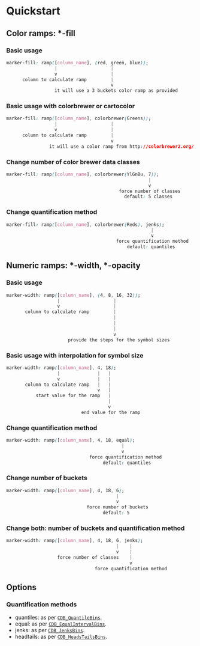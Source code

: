 # Quickstart

## Color ramps: *-fill

### Basic usage

```css
marker-fill: ramp([column_name], (red, green, blue));
                  |                    |
                  v                    |
      column to calculate ramp         |
                                       v
                  it will use a 3 buckets color ramp as provided
```


### Basic usage with colorbrewer or cartocolor

```css
marker-fill: ramp([column_name], colorbrewer(Greens));
                  |                    |
                  v                    |
      column to calculate ramp         |
                                       v
                it will use a color ramp from http://colorbrewer2.org/
```

### Change number of color brewer data classes

```css
marker-fill: ramp([column_name], colorbrewer(YlGnBu, 7));
                                                     |
                                                     v
                                          force number of classes
                                            default: 5 classes
```

### Change quantification method

```css
marker-fill: ramp([column_name], colorbrewer(Reds), jenks);
                                                      |
                                                      v
                                         force quantification method
                                             default: quantiles
```

## Numeric ramps: *-width, *-opacity

### Basic usage

```css
marker-width: ramp([column_name], (4, 8, 16, 32));
                   |                    |
                   v                    |
       column to calculate ramp         |
                                        |
                                        |
                                        |
                                        v
                       provide the steps for the symbol sizes
```

### Basic usage with interpolation for symbol size

```css
marker-width: ramp([column_name], 4, 18);
                   |              |   |
                   v              |   |
       column to calculate ramp   |   |
                                  v   |
           start value for the ramp   |
                                      |
                                      v
                            end value for the ramp
```

### Change quantification method

```css
marker-width: ramp([column_name], 4, 18, equal);
                                           |
                                           v
                               force quantification method
                                    default: quantiles
```

### Change number of buckets

```css
marker-width: ramp([column_name], 4, 18, 6);
                                         |
                                         v
                              force number of buckets
                                    default: 5
```

### Change both: number of buckets and quantification method

```css
marker-width: ramp([column_name], 4, 18, 6, jenks);
                                         |    |
                                         v    |
                   force number of classes    |
                                              v
                                 force quantification method
```

## Options

### Quantification methods

 - quantiles: as per [`CDB_QuantileBins`](https://github.com/CartoDB/cartodb-postgresql/blob/master/scripts-available/CDB_QuantileBins.sql).
 - equal: as per [`CDB_EqualIntervalBins`](https://github.com/CartoDB/cartodb-postgresql/blob/master/scripts-available/CDB_EqualIntervalBins.sql).
 - jenks: as per [`CDB_JenksBins`](https://github.com/CartoDB/cartodb-postgresql/blob/master/scripts-available/CDB_JenksBins.sql).
 - headtails: as per [`CDB_HeadsTailsBins`](https://github.com/CartoDB/cartodb-postgresql/blob/master/scripts-available/CDB_HeadsTailsBins.sql).